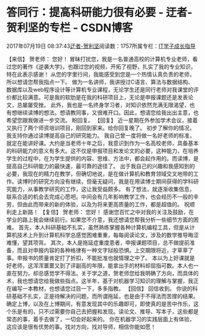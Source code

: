 
# 答同行：提高科研能力很有必要 - 迂者-贺利坚的专栏 - CSDN博客

2017年07月19日 08:37:43[迂者-贺利坚](https://me.csdn.net/sxhelijian)阅读数：1757所属专栏：[IT学子成长指导](https://blog.csdn.net/column/details/itstudy.html)



【来信】
贺老师：
您好！
冒昧打扰您，我是一名普通高校的计算机专业老师，看过您的著作《逆袭大学》，也跟过您的视频，开拓了视野，扎实了我的专业知识，特在此表示感谢！
从您的字里行间，我能感受到您是一个热情认真负责的老师，所以想请您帮我指点一下。
做为一名讲师，我讲授过C语言、算法与数据结构、数据库以及web程序设计等计算机专业课程，无论学生还是同行老师对我课堂的评价都比较满意。可是我的软肋是在我的科研项目上，无论是申报课题还是发表论文，总屡屡受挫。
此外，我也是一名终身学习者，对知识依然充满无限渴望，也有想继续读博的想法。想请教同事，又很难开口。因此，想请您给我出出主意，也希望您跟我做进一步交流。
盼回复。
【回复】
近一星期在外参加学术会议，接着又执行了两个师资培训项目，刚回到家来。给你回复晚了。
初步了解你的情况，我支持你通过读博提高自己的研究能力。
我自己曾一度将做一名好老师的标准，就定在能讲好课。大约是当老师十年之后，我意识到作为一名高校老师，具备基本的科研能力的意义有多大。这不仅是申报项目和发论文的必要，这种能力，在培养学生的过程中，在为学生提供的内容、思维、方法中，都会起作用的。而读博，是提高自己科研能力的最快速，最可靠的途径了。
出于我自己的兴趣和我感知到的必要，我现在的精力在教学，但确切地说，是在做计算机和教育领域交叉地带的工作。读博时的研究方向没有继续，但毫无疑问，我是在用读博士期间获得的学科研究能力，从事教学研究的工作，这让我受益颇多。
有了想法，就逐渐收集信息，联系合适的机会去完成心愿吧。中间会有几年影响教学工作，也会经历不一般的辛劳，但由此而带来的新的体验，以及为将来更高质量的工作，都是超值的。
祝顺利走上新路！
【复信】
贺老师：
您好！
感谢您百忙之中对我的关注及鼓励，在学业的路上我会继续前行。如果您不介意，我还想请您帮我分析一些细节方面的困难。
首先，本人科研基础不扎实，虽然熟练掌握各种计算机编程工具，但是从计算机技术上升到计算机科学总感觉困难重重，每每阅读论文，涉及的数学推导晦涩难懂，望其项背。
其次，本人是拖延症重度患者，申报课题项目，总不做提前准备，而且对申报内容的各种格律有一种文字狱般恐惧。上交期限将近，才草草了事。申报书的质量肯定打了折扣，不能批准也就情理之中了。
本以为上好课就是好老师，这浑浑噩噩又到了评副高的年限，能拿出手的材料却屈指可数。本人也一直在努力，却总感觉学不得法。关于学之道，贺老师您给我明确了方向，而具体的术，我也想请您给我做些指点。这半年，基于对机器学习知识的理解与掌握，我正在编写一本教材，也想请您过目一下，多多指教。
【回信】
回信收到。
你说的科研基础不扎实，正是待解决的问题，而所谓拖延，也是由于不得法而苦撑的结果。确定上博，以及在上博期间，有意发现其中的乐趣即可，即使真的是苦中作乐，这个乐是有的，只不过需要你自己去把握和发现。读论文、推导、写本子，这些都是常态的事，着手去做了，一切会好起来的。
你在机器学习的实践层面上有体验，这应该是很有优势的事。找对方向，找对导师，相信你能如愿！

